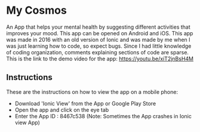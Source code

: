 


# My Cosmos
An App that helps your mental health by suggesting different activities that improves your mood. This app can be opened on Android and iOS. This app was made in 2016 with an old version of Ionic and was made by me when I was just learning how to code, so expect bugs. Since I had little knowledge of coding organization, comments explaining sections of code are sparse. This is the link to the demo video for the app: https://youtu.be/xiT2jnBsH4M

## Instructions

These are the instructions on how to view the app on a mobile phone:
* Download 'Ionic View' from the App or Google Play Store
* Open the app and click on the eye tab
* Enter the App ID : 8467c538 (Note: Sometimes the App crashes in Ionic view App)
